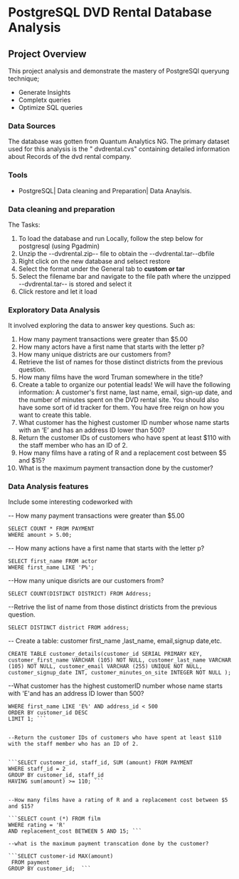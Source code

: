 # PostgreSQL DVD Rental Database Analysis

## Project Overview

This project analysis and demonstrate the mastery of PostgreSQl queryung technique; 

- Generate Insights
- Completx queries
- Optimize SQL queries


### Data Sources 

The database was gotten from Quantum Analytics NG.
The primary dataset used for this analysis is the " dvdrental.cvs" containing detailed information about Records of the dvd rental company.

### Tools 

- PostgreSQL| Data cleaning and Preparation| Data Anaylsis.


### Data cleaning and preparation

The Tasks:
 1. To load the database and run Locally, follow the step below for postgresql (using Pgadmin)
 2. Unzip the --dvdrental.zip-- file to obtain the --dvdrental.tar--dbfile
 3. Right click on the new database and selsect restore
 4. Select the format under the General tab to **custom or tar**
 5. Select the filename bar and navigate to the file path where the unzipped --dvdrental.tar-- is stored and select it
 6. Click restore and let it load
    

### Exploratory Data Analysis

It involved exploring the data to answer key questions. Such as:

1. How many payment transactions were greater than $5.00
2. How many actors have a first name that starts with the letter p?
3. How many unique districts are our customers from?
4. Retrieve the list of names for those distinct districts from the previous question.
5. How many films have the word Truman somewhere in the title?
6. Create a table to organize our potential leads! We will have the following information: A 
customer's first name, last name, email, sign-up date, and the number of minutes spent on the 
DVD rental site. You should also have some sort of id tracker for them. You have free reign on 
how you want to create this table.
7. What customer has the highest customer ID number whose name starts with an ‘E’ and has an 
address ID lower than 500?
8. Return the customer IDs of customers who have spent at least $110 with the staff member 
who has an ID of 2.
9. How many films have a rating of R and a replacement cost between $5 and $15?
10. What is the maximum payment transaction done by the customer?


### Data Analysis features 

Include some interesting codeworked with 

--  How many payment transactions were greater than $5.00
```Postgresql
SELECT COUNT * FROM PAYMENT
WHERE amount > 5.00;
```

-- How many actions have a first name that starts with the letter p?

```SELECT * FROM actor;
SELECT first_name FROM actor
WHERE first_name LIKE 'P%';
```

--How many unique disricts are our customers from?

```SELECT COUNT(DISTINCT DISTRICT) FROM Address; ```

--Retrive the list of name from those distinct dristicts from the previous question.

```SELECT DISTINCT district FROM address; ```

-- Create a table: customer first_name ,last_name, email,signup date,etc.

```CREATE TABLE customer_details(customer_id SERIAL PRIMARY KEY, customer_first_name VARCHAR (105) NOT NULL, customer_last_name VARCHAR (105) NOT NULL, customer_email VARCHAR (255) UNIQUE NOT NULL, customer_signup_date INT, customer_minutes_on_site INTEGER NOT NULL ); ```


--What customer has the highest customerID number whose name starts with 'E'and has an address ID lower than 500?

```SELECT first_name, last_name,customer_id FROM customer
WHERE first_name LIKE 'E%' AND address_id < 500
ORDER BY customer_id DESC 
LIMIT 1; ```


--Return the customer IDs of customers who have spent at least $110 with the staff member who has an ID of 2.


```SELECT customer_id, staff_id, SUM (amount) FROM PAYMENT
WHERE staff_id = 2
GROUP BY customer_id, staff_id
HAVING sum(amount) >= 110; ```


--How many films have a rating of R and a replacement cost between $5 and $15?

```SELECT count (*) FROM film
WHERE rating = 'R' 
AND replacement_cost BETWEEN 5 AND 15; ```

--what is the maximum payment transcation done by the customer?

```SELECT customer-id MAX(amount)
 FROM payment
GROUP BY customer_id;  ```


